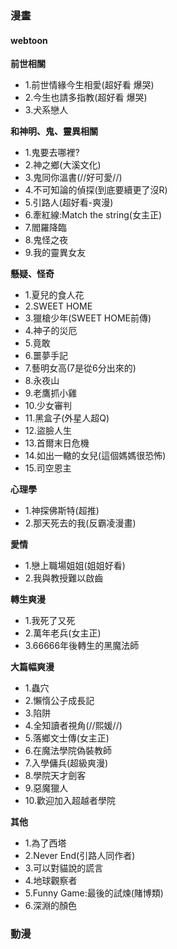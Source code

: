### 漫畫
#### webtoon
**前世相關**
- 1.前世情緣今生相愛(超好看 爆哭)
- 2.今生也請多指教(超好看 爆哭)
- 3.犬系戀人

**和神明、鬼、靈異相關**
- 1.鬼要去哪裡?
- 2.神之鄉(大溪文化)
- 3.鬼同你溫書(//好可愛//)
- 4.不可知論的偵探(到底要續更了沒R)
- 5.引路人(超好看-爽漫)
- 6.牽紅線:Match the string(女主正)
- 7.閻羅降臨
- 8.鬼怪之夜
- 9.我的靈異女友

**懸疑、怪奇**
- 1.夏兒的食人花
- 2.SWEET HOME
- 3.獵槍少年(SWEET HOME前傳)
- 4.神子的災厄
- 5.竟敢
- 6.噩夢手記
- 7.藝明女高(7是從6分出來的)
- 8.永夜山
- 9.老鷹抓小雞
- 10.少女審判
- 11.黑盒子(外星人超Q)
- 12.盜臉人生
- 13.首爾末日危機
- 14.如出一轍的女兒(這個媽媽很恐怖)
- 15.司空恩主

**心理學**
- 1.神探佛斯特(超推)
- 2.那天死去的我(反霸凌漫畫)

**愛情**
- 1.戀上職場姐姐(姐姐好看)
- 2.我與教授難以啟齒

**轉生爽漫**
- 1.我死了又死
- 2.萬年老兵(女主正)
- 3.66666年後轉生的黑魔法師

**大篇幅爽漫**
- 1.蟲穴
- 2.懶惰公子成長記
- 3.陷阱
- 4.全知讀者視角(//熙媛//)
- 5.落鄉文士傳(女主正)
- 6.在魔法學院偽裝教師
- 7.入學傭兵(超級爽漫)
- 8.學院天才劍客
- 9.惡魔獵人
- 10.歡迎加入超越者學院

**其他**
- 1.為了西塔
- 2.Never End(引路人同作者)
- 3.可以對貓說的謊言
- 4.地球觀察者
- 5.Funny Game:最後的試煉(賭博類)
- 6.深淵的顏色

### 動漫

